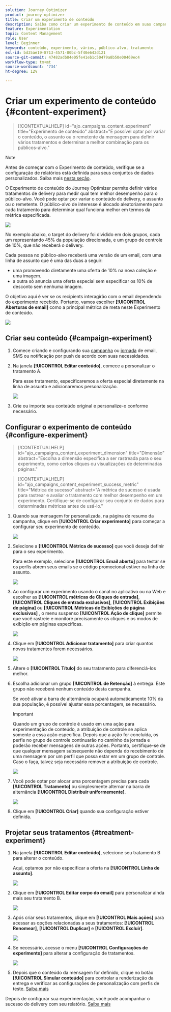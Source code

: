 ```yaml
---
solution: Journey Optimizer
product: journey optimizer
title: Criar um experimento de conteúdo
description: Saiba como criar um experimento de conteúdo em suas campanhas
feature: Experimentation
topic: Content Management
role: User
level: Beginner
keywords: conteúdo, experimento, vários, público-alvo, tratamento
exl-id: bd35ae19-8713-4571-80bc-5f40e642d121
source-git-commit: 47482adb84e05fe41eb1c50479a8b50e00469ec4
workflow-type: tm+mt
source-wordcount: '734'
ht-degree: 12%

---
```


# Criar um experimento de conteúdo {#content-experiment}

>[!CONTEXTUALHELP]
>id="ajo_campaigns_content_experiment"
>title="Experimento de conteúdo"
>abstract="É possível optar por variar o conteúdo, o assunto ou o remetente da mensagem para definir vários tratamentos e determinar a melhor combinação para os públicos-alvo."

>[!NOTE]
>
>Antes de começar com o Experimento de conteúdo, verifique se a configuração de relatórios está definida para seus conjuntos de dados personalizados. Saiba mais [nesta seção](../reports/reporting-configuration.md).

O Experimento de conteúdo do Journey Optimizer permite definir vários tratamentos de delivery para medir qual tem melhor desempenho para o público-alvo. Você pode optar por variar o conteúdo do delivery, o assunto ou o remetente. O público-alvo de interesse é alocado aleatoriamente para cada tratamento para determinar qual funciona melhor em termos da métrica especificada.

![](../rn/assets/do-not-localize/experiment.gif)

No exemplo abaixo, o target do delivery foi dividido em dois grupos, cada um representando 45% da população direcionada, e um grupo de controle de 10%, que não receberá o delivery.

Cada pessoa no público-alvo receberá uma versão de um email, com uma linha de assunto que é uma das duas a seguir:

* uma promovendo diretamente uma oferta de 10% na nova coleção e uma imagem.
* a outra só anuncia uma oferta especial sem especificar os 10% de desconto sem nenhuma imagem.

O objetivo aqui é ver se os recipients interagirão com o email dependendo do experimento recebido. Portanto, vamos escolher **[!UICONTROL Aberturas de email]** como a principal métrica de meta neste Experimento de conteúdo.

![](assets/content_experiment.png)

## Criar seu conteúdo {#campaign-experiment}

1. Comece criando e configurando sua [campanha](../campaigns/create-campaign.md) ou [jornada](../building-journeys/journeys-message.md) de email, SMS ou notificação por push de acordo com suas necessidades.

1. Na janela **[!UICONTROL Editar conteúdo]**, comece a personalizar o tratamento A.

   Para esse tratamento, especificaremos a oferta especial diretamente na linha de assunto e adicionaremos personalização.

   ![](assets/content_experiment_5.png)

1. Crie ou importe seu conteúdo original e personalize-o conforme necessário.

## Configurar o experimento de conteúdo {#configure-experiment}

>[!CONTEXTUALHELP]
>id="ajo_campaigns_content_experiment_dimension"
>title="Dimensão"
>abstract="Escolha a dimensão específica a ser rastreada para o seu experimento, como certos cliques ou visualizações de determinadas páginas."

>[!CONTEXTUALHELP]
>id="ajo_campaigns_content_experiment_success_metric"
>title="Métrica de sucesso"
>abstract="A métrica de sucesso é usada para rastrear e avaliar o tratamento com melhor desempenho em um experimento. Certifique-se de configurar seu conjunto de dados para determinadas métricas antes de usá-lo."

1. Quando sua mensagem for personalizada, na página de resumo da campanha, clique em **[!UICONTROL Criar experimento]** para começar a configurar seu experimento de conteúdo.

   ![](assets/content_experiment_3.png)

1. Selecione a **[!UICONTROL Métrica de sucesso]** que você deseja definir para o seu experimento.

   Para este exemplo, selecione **[!UICONTROL Email aberto]** para testar se os perfis abrem seus emails se o código promocional estiver na linha de assunto.

   ![](assets/content_experiment_11.png)

1. Ao configurar um experimento usando o canal no aplicativo ou na Web e escolher as **[!UICONTROL métricas de Cliques de entrada]**, **[!UICONTROL Cliques de entrada exclusivos]**, **[!UICONTROL Exibições de página]** ou **[!UICONTROL Métricas de Exibições de página exclusivas]** , o menu suspenso **[!UICONTROL Ação de clique]** permite que você rastreie e monitore precisamente os cliques e os modos de exibição em páginas específicas.

   ![](assets/content_experiment_20.png)

1. Clique em **[!UICONTROL Adicionar tratamento]** para criar quantos novos tratamentos forem necessários.

   ![](assets/content_experiment_8.png)

1. Altere o **[!UICONTROL Título]** do seu tratamento para diferenciá-los melhor.

1. Escolha adicionar um grupo **[!UICONTROL de Retenção]** à entrega. Este grupo não receberá nenhum conteúdo desta campanha.

   Se você ativar a barra de alternância ocupará automaticamente 10% da sua população, é possível ajustar essa porcentagem, se necessário.

   >[!IMPORTANT]
   >
   >Quando um grupo de controle é usado em uma ação para experimentação de conteúdo, a atribuição de controle se aplica somente a essa ação específica. Depois que a ação for concluída, os perfis no grupo de controle continuarão no caminho da jornada e poderão receber mensagens de outras ações. Portanto, certifique-se de que qualquer mensagem subsequente não dependa do recebimento de uma mensagem por um perfil que possa estar em um grupo de controle. Caso o faça, talvez seja necessário remover a atribuição de controle.

   ![](assets/content_experiment_12.png)

1. Você pode optar por alocar uma porcentagem precisa para cada **[!UICONTROL Tratamento]** ou simplesmente alternar na barra de alternância **[!UICONTROL Distribuir uniformemente]**.

   ![](assets/content_experiment_13.png)

1. Clique em **[!UICONTROL Criar]** quando sua configuração estiver definida.

## Projetar seus tratamentos {#treatment-experiment}

1. Na janela **[!UICONTROL Editar conteúdo]**, selecione seu tratamento B para alterar o conteúdo.

   Aqui, optamos por não especificar a oferta na **[!UICONTROL Linha de assunto]**.

   ![](assets/content_experiment_18.png)

1. Clique em **[!UICONTROL Editar corpo do email]** para personalizar ainda mais seu tratamento B.

   ![](assets/content_experiment_9.png)

1. Após criar seus tratamentos, clique em **[!UICONTROL Mais ações]** para acessar as opções relacionadas a seus tratamentos: **[!UICONTROL Renomear]**, **[!UICONTROL Duplicar]** e **[!UICONTROL Excluir]**.

   ![](assets/content_experiment_7.png)

1. Se necessário, acesse o menu **[!UICONTROL Configurações de experimento]** para alterar a configuração de tratamentos.

   ![](assets/content_experiment_19.png)

1. Depois que o conteúdo da mensagem for definido, clique no botão **[!UICONTROL Simular conteúdo]** para controlar a renderização da entrega e verificar as configurações de personalização com perfis de teste. [Saiba mais](../content-management/preview-test.md)

Depois de configurar sua experimentação, você pode acompanhar o sucesso do delivery com seu relatório. [Saiba mais](../reports/campaign-global-report-cja-experimentation.md)
